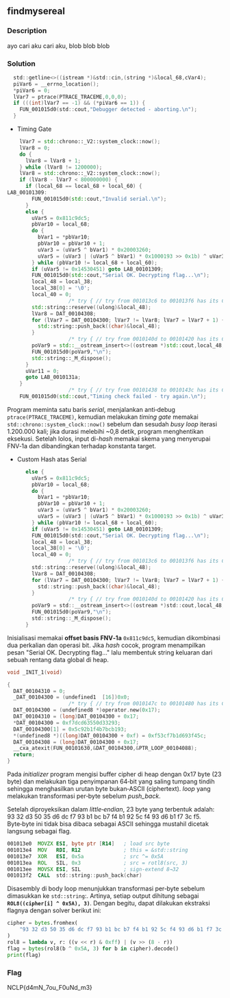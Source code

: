 ## findmysereal

### Description
ayo cari aku cari aku, blob blob blob

### Solution

```c
  std::getline<>((istream *)&std::cin,(string *)&local_68,cVar4);
  piVar6 = __errno_location();
  *piVar6 = 0;
  lVar7 = ptrace(PTRACE_TRACEME,0,0,0);
  if (((int)lVar7 == -1) && (*piVar6 == 1)) {
    FUN_001015d0(std::cout,"Debugger detected - aborting.\n");
  }
```

* Timing Gate
```cpp
    lVar7 = std::chrono::_V2::system_clock::now();
    lVar8 = 0;
    do {
      lVar8 = lVar8 + 1;
    } while (lVar8 != 1200000);
    lVar8 = std::chrono::_V2::system_clock::now();
    if (lVar8 - lVar7 < 800000000) {
      if (local_68 == local_68 + local_60) {
LAB_00101309:
        FUN_001015d0(std::cout,"Invalid serial.\n");
      }
      else {
        uVar5 = 0x811c9dc5;
        pbVar10 = local_68;
        do {
          bVar1 = *pbVar10;
          pbVar10 = pbVar10 + 1;
          uVar3 = (uVar5 ^ bVar1) * 0x20003260;
          uVar5 = (uVar3 | (uVar5 ^ bVar1) * 0x1000193 >> 0x1b) ^ uVar3 >> 0xd;
        } while (pbVar10 != local_68 + local_60);
        if (uVar5 != 0x14530451) goto LAB_00101309;
        FUN_001015d0(std::cout,"Serial OK. Decrypting flag...\n");
        local_48 = local_38;
        local_38[0] = '\0';
        local_40 = 0;
                    /* try { // try from 001013c6 to 001013f6 has its CatchHandler @ 00101442 */
        std::string::reserve((ulong)&local_48);
        lVar8 = DAT_00104308;
        for (lVar7 = DAT_00104300; lVar7 != lVar8; lVar7 = lVar7 + 1) {
          std::string::push_back((char)&local_48);
        }
                    /* try { // try from 0010140d to 00101420 has its CatchHandler @ 0010144f */
        poVar9 = std::__ostream_insert<>((ostream *)std::cout,local_48,local_40);
        FUN_001015d0(poVar9,"\n");
        std::string::_M_dispose();
      }
      uVar11 = 0;
      goto LAB_0010131a;
    }
                    /* try { // try from 00101438 to 0010143c has its CatchHandler @ 0010144a */
    FUN_001015d0(std::cout,"Timing check failed - try again.\n");
```

Program meminta satu baris *serial*, menjalankan anti‑debug `ptrace(PTRACE_TRACEME)`, kemudian melakukan *timing gate* memakai `std::chrono::system_clock::now()` sebelum dan sesudah *busy loop* iterasi 1.200.000 kali; jika durasi melebihi ~0,8 detik, program menghentikan eksekusi. Setelah lolos, input di-*hash* memakai skema yang menyerupai FNV‑1a dan dibandingkan terhadap konstanta target.

* Custom Hash atas Serial

```c
      else {
        uVar5 = 0x811c9dc5;
        pbVar10 = local_68;
        do {
          bVar1 = *pbVar10;
          pbVar10 = pbVar10 + 1;
          uVar3 = (uVar5 ^ bVar1) * 0x20003260;
          uVar5 = (uVar3 | (uVar5 ^ bVar1) * 0x1000193 >> 0x1b) ^ uVar3 >> 0xd;
        } while (pbVar10 != local_68 + local_60);
        if (uVar5 != 0x14530451) goto LAB_00101309;
        FUN_001015d0(std::cout,"Serial OK. Decrypting flag...\n");
        local_48 = local_38;
        local_38[0] = '\0';
        local_40 = 0;
                    /* try { // try from 001013c6 to 001013f6 has its CatchHandler @ 00101442 */
        std::string::reserve((ulong)&local_48);
        lVar8 = DAT_00104308;
        for (lVar7 = DAT_00104300; lVar7 != lVar8; lVar7 = lVar7 + 1) {
          std::string::push_back((char)&local_48);
        }
                    /* try { // try from 0010140d to 00101420 has its CatchHandler @ 0010144f */
        poVar9 = std::__ostream_insert<>((ostream *)std::cout,local_48,local_40);
        FUN_001015d0(poVar9,"\n");
        std::string::_M_dispose();
      }
```

Inisialisasi memakai **offset basis FNV‑1a** `0x811c9dc5`, kemudian dikombinasi dua perkalian dan operasi bit. Jika *hash* cocok, program menampilkan pesan "Serial OK. Decrypting flag..." lalu membentuk string keluaran dari sebuah rentang data global di heap.

```c
void _INIT_1(void)

{
  DAT_00104310 = 0;
  _DAT_00104300 = (undefined1  [16])0x0;
                    /* try { // try from 0010147c to 00101480 has its CatchHandler @ 001014cb */
  DAT_00104300 = (undefined8 *)operator.new(0x17);
  DAT_00104310 = (long)DAT_00104300 + 0x17;
  *DAT_00104300 = 0xf7dcd63550d33293;
  DAT_00104300[1] = 0x5c92b1f4b7bcb193;
  *(undefined8 *)((long)DAT_00104300 + 0xf) = 0xf53cf7b1d693f45c;
  DAT_00104308 = (long)DAT_00104300 + 0x17;
  __cxa_atexit(FUN_00101630,&DAT_00104300,&PTR_LOOP_00104088);
  return;
}
```

Pada *initializer* program mengisi buffer cipher di heap dengan 0x17 byte (23 byte) dan melakukan tiga penyimpanan 64‑bit yang saling tumpang tindih sehingga menghasilkan urutan byte bukan‑ASCII (ciphertext).  *loop* yang melakukan transformasi per‑byte sebelum *push_back*.

Setelah diproyeksikan dalam *little‑endian*, 23 byte yang terbentuk adalah: 93 32 d3 50 35 d6 dc f7 93 b1 bc b7 f4 b1 92 5c f4 93 d6 b1 f7 3c f5. Byte‑byte ini tidak bisa dibaca sebagai ASCII sehingga mustahil dicetak langsung sebagai flag.

```asm
001013e0  MOVZX ESI, byte ptr [R14]   ; load src byte
001013e4  MOV   RDI, R12              ; this = &std::string
001013e7  XOR   ESI, 0x5a             ; src ^= 0x5A
001013ea  ROL   SIL, 0x3              ; src = rotl8(src, 3)
001013ee  MOVSX ESI, SIL              ; sign-extend 8→32
001013f2  CALL  std::string::push_back(char)
```

Disasembly di body loop menunjukkan transformasi per‑byte sebelum dimasukkan ke `std::string`:.
Artinya, setiap output dihitung sebagai **`ROL8((cipher[i] ^ 0x5A), 3)`**. Dengan begitu, dapat dilakukan ekstraksi flagnya dengan solver berikut ini:

```python
cipher = bytes.fromhex(
    "93 32 d3 50 35 d6 dc f7 93 b1 bc b7 f4 b1 92 5c f4 93 d6 b1 f7 3c f5".replace(" ", "")
)
rol8 = lambda v, r: ((v << r) & 0xff) | (v >> (8 - r))
flag = bytes(rol8(b ^ 0x5A, 3) for b in cipher).decode()
print(flag)
```

### Flag
NCLP{d4mN_7ou_F0uNd_m3}
